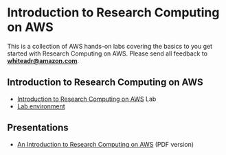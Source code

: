 # Introduction to Research Computing on AWS

This is a collection of AWS hands-on labs covering the basics to you get started with Research Computing on AWS. Please send all feedback to **whiteadr@amazon.com**.

## Introduction to Research Computing on AWS

- [Introduction to Research Computing on AWS](Intro.md) Lab
- [Lab environment](https://s3-ap-southeast-2.amazonaws.com/scico-labs/lab-env.html)

## Presentations

- [An Introduction to Research Computing on AWS](Research+Computing+Introduction.pdf) (PDF version)
